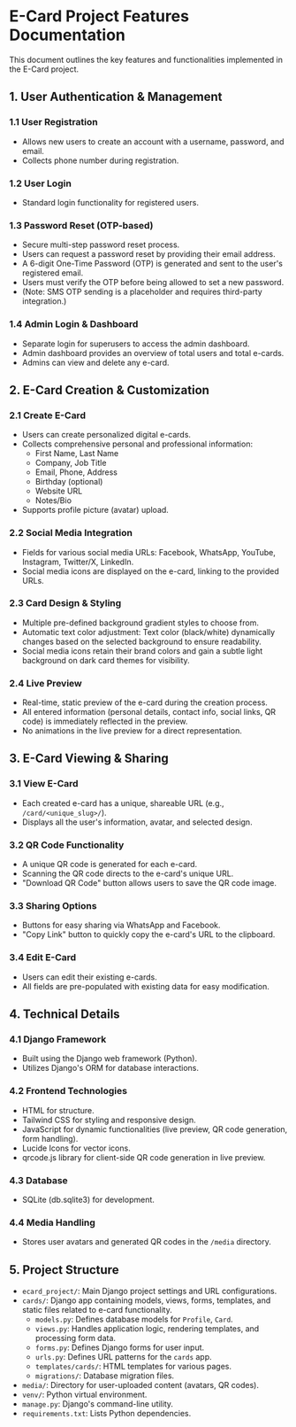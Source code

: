 # E-Card Project Features Documentation

This document outlines the key features and functionalities implemented in the E-Card project.

## 1. User Authentication & Management

### 1.1 User Registration
- Allows new users to create an account with a username, password, and email.
- Collects phone number during registration.

### 1.2 User Login
- Standard login functionality for registered users.

### 1.3 Password Reset (OTP-based)
- Secure multi-step password reset process.
- Users can request a password reset by providing their email address.
- A 6-digit One-Time Password (OTP) is generated and sent to the user's registered email.
- Users must verify the OTP before being allowed to set a new password.
- (Note: SMS OTP sending is a placeholder and requires third-party integration.)

### 1.4 Admin Login & Dashboard
- Separate login for superusers to access the admin dashboard.
- Admin dashboard provides an overview of total users and total e-cards.
- Admins can view and delete any e-card.

## 2. E-Card Creation & Customization

### 2.1 Create E-Card
- Users can create personalized digital e-cards.
- Collects comprehensive personal and professional information:
    - First Name, Last Name
    - Company, Job Title
    - Email, Phone, Address
    - Birthday (optional)
    - Website URL
    - Notes/Bio
- Supports profile picture (avatar) upload.

### 2.2 Social Media Integration
- Fields for various social media URLs: Facebook, WhatsApp, YouTube, Instagram, Twitter/X, LinkedIn.
- Social media icons are displayed on the e-card, linking to the provided URLs.

### 2.3 Card Design & Styling
- Multiple pre-defined background gradient styles to choose from.
- Automatic text color adjustment: Text color (black/white) dynamically changes based on the selected background to ensure readability.
- Social media icons retain their brand colors and gain a subtle light background on dark card themes for visibility.

### 2.4 Live Preview
- Real-time, static preview of the e-card during the creation process.
- All entered information (personal details, contact info, social links, QR code) is immediately reflected in the preview.
- No animations in the live preview for a direct representation.

## 3. E-Card Viewing & Sharing

### 3.1 View E-Card
- Each created e-card has a unique, shareable URL (e.g., `/card/<unique_slug>/`).
- Displays all the user's information, avatar, and selected design.

### 3.2 QR Code Functionality
- A unique QR code is generated for each e-card.
- Scanning the QR code directs to the e-card's unique URL.
- "Download QR Code" button allows users to save the QR code image.

### 3.3 Sharing Options
- Buttons for easy sharing via WhatsApp and Facebook.
- "Copy Link" button to quickly copy the e-card's URL to the clipboard.

### 3.4 Edit E-Card
- Users can edit their existing e-cards.
- All fields are pre-populated with existing data for easy modification.

## 4. Technical Details

### 4.1 Django Framework
- Built using the Django web framework (Python).
- Utilizes Django's ORM for database interactions.

### 4.2 Frontend Technologies
- HTML for structure.
- Tailwind CSS for styling and responsive design.
- JavaScript for dynamic functionalities (live preview, QR code generation, form handling).
- Lucide Icons for vector icons.
- qrcode.js library for client-side QR code generation in live preview.

### 4.3 Database
- SQLite (db.sqlite3) for development.

### 4.4 Media Handling
- Stores user avatars and generated QR codes in the `/media` directory.

## 5. Project Structure

- `ecard_project/`: Main Django project settings and URL configurations.
- `cards/`: Django app containing models, views, forms, templates, and static files related to e-card functionality.
    - `models.py`: Defines database models for `Profile`, `Card`.
    - `views.py`: Handles application logic, rendering templates, and processing form data.
    - `forms.py`: Defines Django forms for user input.
    - `urls.py`: Defines URL patterns for the `cards` app.
    - `templates/cards/`: HTML templates for various pages.
    - `migrations/`: Database migration files.
- `media/`: Directory for user-uploaded content (avatars, QR codes).
- `venv/`: Python virtual environment.
- `manage.py`: Django's command-line utility.
- `requirements.txt`: Lists Python dependencies.
